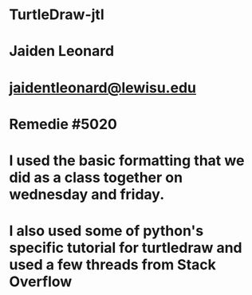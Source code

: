 # TurtleDraw-jtl
# Jaiden Leonard
# jaidentleonard@lewisu.edu
# Remedie #5020


# I used the basic formatting that we did as a class together on wednesday and friday.
# I also used some of python's specific tutorial for turtledraw and used a few threads from Stack Overflow 